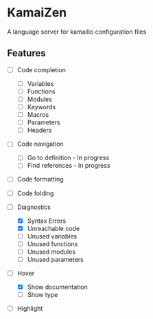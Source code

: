 # KamaiZen
A language server for kamailio configuration files


## Features
- [ ] Code completion
    - [ ] Variables
    - [ ] Functions
    - [ ] Modules
    - [ ] Keywords
    - [ ] Macros
    - [ ] Parameters
    - [ ] Headers
- [ ] Code navigation
  - [ ] Go to definition - In progress
  - [ ] Find references - In progress
- [ ] Code formatting
- [ ] Code folding
- [ ] Diagnostics
    - [x] Syntax Errors
    - [x] Unreachable code
    - [ ] Unused variables
    - [ ] Unused functions
    - [ ] Unused modules
    - [ ] Unused parameters
- [ ] Hover
    - [x] Show documentation
    - [ ] Show type
- [ ] Highlight


